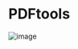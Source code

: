 # PDFtools

![image](https://user-images.githubusercontent.com/75212211/195199747-2917fb87-df5e-45a7-9518-9b0ea777e805.png)
